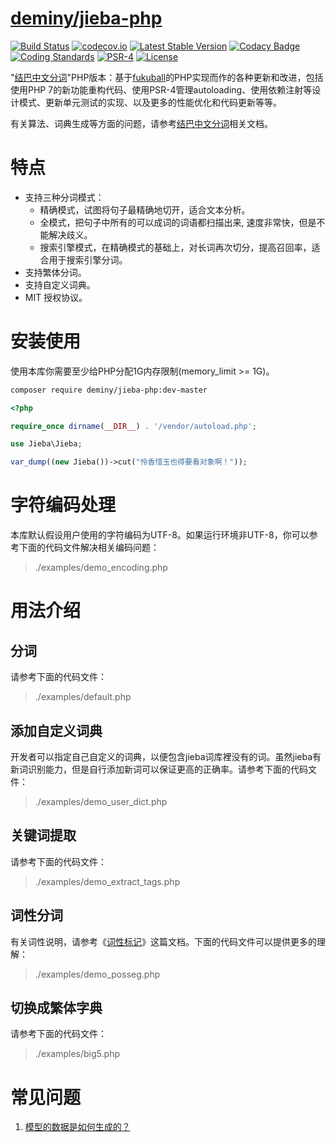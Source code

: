 [deminy/jieba-php](https://github.com/deminy/jieba-php)
================
[![Build Status](https://travis-ci.org/deminy/jieba-php.svg?branch=master)](https://travis-ci.org/deminy/jieba-php)
[![codecov.io](http://codecov.io/github/deminy/jieba-php/coverage.svg?branch=master)](http://codecov.io/github/deminy/jieba-php?branch=master)
[![Latest Stable Version](https://poser.pugx.org/deminy/jieba-php/v/stable.png)](https://packagist.org/packages/deminy/jieba-php)
[![Codacy Badge](https://api.codacy.com/project/badge/Grade/26534521d345458a998eecd3b3008620)](https://www.codacy.com/app/deminy/jieba-php)
[![Coding Standards](https://img.shields.io/badge/cs-PSR--2--R-yellow.svg)](https://github.com/php-fig-rectified/fig-rectified-standards)
[![PSR-4](https://img.shields.io/badge/cs-PSR--4-yellow.svg)](http://www.php-fig.org/psr/psr-4/)
[![License](https://poser.pugx.org/deminy/jieba-php/license.svg)](https://packagist.org/packages/deminy/jieba-php)

"[结巴中文分词](https://github.com/fxsjy/jieba)"PHP版本：基于[fukuball](https://github.com/fukuball/jieba-php)的PHP实现而作的各种更新和改进，包括使用PHP 7的新功能重构代码、使用PSR-4管理autoloading、使用依赖注射等设计模式、更新单元测试的实现、以及更多的性能优化和代码更新等等。

有关算法、词典生成等方面的问题，请参考[结巴中文分词](https://github.com/fxsjy/jieba)相关文档。

# 特点

* 支持三种分词模式：
    * 精确模式，试图将句子最精确地切开，适合文本分析。
    * 全模式，把句子中所有的可以成词的词语都扫描出来, 速度非常快，但是不能解决歧义。
    * 搜索引擎模式，在精确模式的基础上，对长词再次切分，提高召回率，适合用于搜索引擎分词。
* 支持繁体分词。
* 支持自定义词典。
* MIT 授权协议。

# 安装使用

使用本库你需要至少给PHP分配1G内存限制(memory_limit >= 1G)。

```bash
composer require deminy/jieba-php:dev-master
```

```php
<?php

require_once dirname(__DIR__) . '/vendor/autoload.php';

use Jieba\Jieba;

var_dump((new Jieba())->cut("怜香惜玉也得要看对象啊！"));
```

# 字符编码处理

本库默认假设用户使用的字符编码为UTF-8。如果运行环境非UTF-8，你可以参考下面的代码文件解决相关编码问题：

> ./examples/demo_encoding.php

# 用法介绍

## 分词

请参考下面的代码文件：

> ./examples/default.php

## 添加自定义词典

开发者可以指定自己自定义的词典，以便包含jieba词库裡没有的词。虽然jieba有新词识别能力，但是自行添加新词可以保证更高的正确率。请参考下面的代码文件：

> ./examples/demo_user_dict.php

## 关键词提取

请参考下面的代码文件：

> ./examples/demo_extract_tags.php

## 词性分词

有关词性说明，请参考《[词性标记](https://gist.github.com/luw2007/6016931)》这篇文档。下面的代码文件可以提供更多的理解：

> ./examples/demo_posseg.php

## 切换成繁体字典

请参考下面的代码文件：

> ./examples/big5.php

# 常见问题

1. [模型的数据是如何生成的？](https://github.com/fxsjy/jieba/issues/7)
